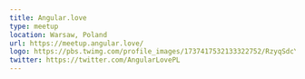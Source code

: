 ```yaml
---
title: Angular.love
type: meetup
location: Warsaw, Poland
url: https://meetup.angular.love/
logo: https://pbs.twimg.com/profile_images/1737417532133322752/RzyqSdcY_400x400.jpg
twitter: https://twitter.com/AngularLovePL
---
```

